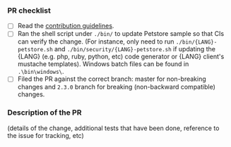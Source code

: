 ### PR checklist

- [ ] Read the [contribution guidelines](https://github.com/swagger-api/swagger-codegen/blob/master/CONTRIBUTING.md).
- [ ] Ran the shell script under `./bin/` to update Petstore sample so that CIs can verify the change. (For instance, only need to run `./bin/{LANG}-petstore.sh` and `./bin/security/{LANG}-petstore.sh` if updating the {LANG} (e.g. php, ruby, python, etc) code generator or {LANG} client's mustache templates). Windows batch files can be found in `.\bin\windows\`.
- [ ] Filed the PR against the correct branch: master for non-breaking changes and `2.3.0` branch for breaking (non-backward compatible) changes.

### Description of the PR

(details of the change, additional tests that have been done, reference to the issue for tracking, etc)


